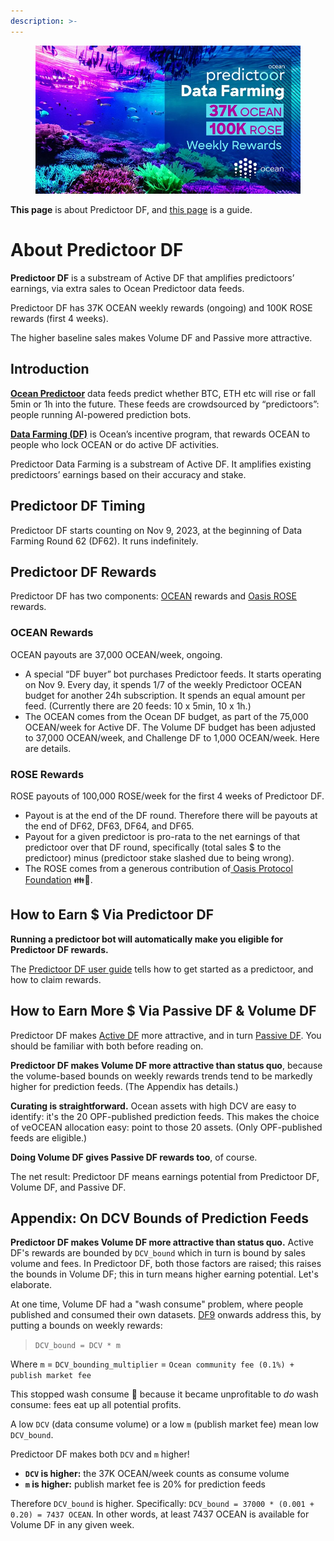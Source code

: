 ```yaml
---
description: >-
---
```


<figure><img src="../.gitbook/assets/data-farming/predictoordf_main.png" alt=""></figure>

**This page** is about Predictoor DF, and [this page](predictoordf-guide.md) is a guide.

# About Predictoor DF

**Predictoor DF** is a substream of Active DF that amplifies predictoors’ earnings, via extra sales to Ocean Predictoor data feeds.

Predictoor DF has 37K OCEAN weekly rewards (ongoing) and 100K ROSE rewards (first 4 weeks).

The higher baseline sales makes Volume DF and Passive more attractive.

## Introduction

**[Ocean Predictoor](../predictoor/README.md)** data feeds predict whether BTC, ETH etc will rise or fall 5min or 1h into the future. These feeds are crowdsourced by “predictoors”: people running AI-powered prediction bots.

**[Data Farming (DF)](../data-farming/README.md)** is Ocean’s incentive program, that rewards OCEAN to people who lock OCEAN or do active DF activities.

Predictoor Data Farming is a substream of Active DF. It amplifies existing predictoors’ earnings based on their accuracy and stake.

## Predictoor DF Timing

Predictoor DF starts counting on Nov 9, 2023, at the beginning of Data Farming Round 62 (DF62). It runs indefinitely.

## Predictoor DF Rewards

Predictoor DF has two components: [OCEAN](https://oceanprotocol.com/about-us/ocean-token) rewards and [Oasis ROSE](https://www.coingecko.com/en/coins/oasis-network) rewards.

### OCEAN Rewards

OCEAN payouts are 37,000 OCEAN/week, ongoing.
- A special “DF buyer” bot purchases Predictoor feeds. It starts operating on Nov 9. Every day, it spends 1/7 of the weekly Predictoor OCEAN budget for another 24h subscription. It spends an equal amount per feed. (Currently there are 20 feeds: 10 x 5min, 10 x 1h.)
- The OCEAN comes from the Ocean DF budget, as part of the 75,000 OCEAN/week for Active DF. The Volume DF budget has been adjusted to 37,000 OCEAN/week, and Challenge DF to 1,000 OCEAN/week. Here are details.

### ROSE Rewards

ROSE payouts of 100,000 ROSE/week for the first 4 weeks of Predictoor DF.
- Payout is at the end of the DF round. Therefore there will be payouts at the end of DF62, DF63, DF64, and DF65.
- Payout for a given predictoor is pro-rata to the net earnings of that predictoor over that DF round, specifically (total sales $ to the predictoor) minus (predictoor stake slashed due to being wrong).
- The ROSE comes from a generous contribution of[ Oasis Protocol Foundation](https://oasisprotocol.org/) 👪🙏.


## How to Earn $ Via Predictoor DF

**Running a predictoor bot will automatically make you eligible for Predictoor DF rewards.**

The [Predictoor DF user guide](predictoordf-guide.md) tells how to get started as a predictoor, and how to claim rewards.

## How to Earn More $ Via Passive DF & Volume DF

Predictoor DF makes [Active DF](../data-farming/activedf.md) more attractive, and in turn [Passive DF](../data-farming/passivedf.md). You should be familiar with both before reading on.

**Predictoor DF makes Volume DF more attractive than status quo**, because the volume-based bounds on weekly rewards trends tend to be markedly higher for prediction feeds. (The Appendix has details.)

**Curating is straightforward.** Ocean assets with high DCV are easy to identify: it's the 20 OPF-published prediction feeds. This makes the choice of veOCEAN allocation easy: point to those 20 assets. (Only OPF-published feeds are eligible.)

**Doing Volume DF gives Passive DF rewards too**, of course.

The net result: Predictoor DF means earnings potential from Predictoor DF, Volume DF, and Passive DF.

## Appendix: On DCV Bounds of Prediction Feeds

**Predictoor DF makes Volume DF more attractive than status quo.** Active DF's rewards are bounded by `DCV_bound` which in turn is bound by sales volume and fees. In Predictoor DF, both those factors are raised; this raises the bounds in Volume DF; this in turn means higher earning potential. Let's elaborate.

At one time, Volume DF had a "wash consume" problem, where people published and consumed their own datasets. [DF9](https://blog.oceanprotocol.com/data-farming-df8-completed-df9-started-reward-function-tuned-d74b5134b5d1) onwards address this, by putting a bounds on weekly rewards:

> `DCV_bound = DCV * m`

Where `m` = `DCV_bounding_multiplier` = `Ocean community fee (0.1%) + publish market fee`

This stopped wash consume 💪 because it became unprofitable to _do_ wash consume: fees eat up all potential profits.

A low `DCV` (data consume volume) or a low `m` (publish market fee) mean low `DCV_bound`.

Predictoor DF makes both `DCV` and `m` higher!

- **`DCV` is higher:** the 37K OCEAN/week counts as consume volume
- **`m` is higher:** publish market fee is 20% for prediction feeds

Therefore `DCV_bound` is higher. Specifically: `DCV_bound = 37000 * (0.001 + 0.20) = 7437 OCEAN`. In other words, at least 7437 OCEAN is available for Volume DF in any given week.

